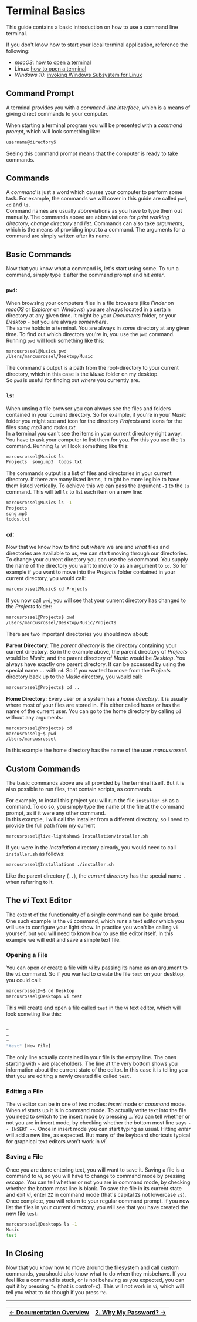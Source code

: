 # Terminal Basics

This guide contains a basic introduction on how to use a command line terminal.

If you don't know how to start your local terminal application, reference the following:
* _macOS_: [how to open a terminal](https://www.wikihow.com/Open-a-Terminal-Window-in-Mac)
* _Linux_: [how to open a terminal](https://www.lifewire.com/ways-to-open-a-terminal-console-window-using-ubuntu-4075024)
* _Windows 10_: [invoking Windows Subsystem for Linux](https://devblogs.microsoft.com/commandline/a-guide-to-invoking-wsl/)

## Command Prompt

A terminal provides you with a _command-line interface_, which is a means of giving direct commands to your computer.

When starting a terminal program you will be presented with a _command prompt_, which will look something like:

```bash
username@directory$
```

Seeing this command prompt means that the computer is ready to take commands.

## Commands

A _command_ is just a word which causes your computer to perform some task. For example, the commands we will cover in this guide are called `pwd`, `cd` and `ls`.  
Command names are usually abbreviations as you have to type them out manually. The commands above are abbreviations for _print working directory_, _change directory_ and _list_.
Commands can also take _arguments_, which is the means of providing input to a command. The arguments for a command are simply written after its name.

## Basic Commands

Now that you know what a command is, let's start using some.
To run a command, simply type it after the command prompt and hit _enter_.

### `pwd`:
When browsing your computers files in a file browsers (like _Finder_ on _macOS_ or _Explorer_ on _Windows_) you are always located in a certain directory at any given time. It might be your _Documents_ folder, or your _Desktop_ - but you are always _somewhere_.  
The same holds in a terminal. You are always in _some_ directory at any given time. To find out which directory you're in, you use the `pwd` command. Running `pwd` will look something like this:

```bash
marcusrossel@Music$ pwd
/Users/marcusrossel/Desktop/Music
```

The command's output is a path from the root-directory to your current directory, which in this case is the _Music_ folder on my desktop.  
So `pwd` is useful for finding out _where_ you currently are.

### `ls`:
When unsing a file browser you can always see the files and folders contained in your current directory. So for example, if you're in your _Music_ folder you might see and icon for the directory _Projects_ and icons for the files _song.mp3_ and _todos.txt_.  
In a terminal you can't see the items in your current directory right away. You have to ask your computer to list them for you. For this you use the `ls` command. Running `ls` will look something like this:

```bash
marcusrossel@Music$ ls
Projects  song.mp3  todos.txt
```

The commands output is a list of files and directories in your current directory. If there are many listed items, it might be more legible to have them listed vertically. To achieve this we can pass the argument `-1` to the `ls` command. This will tell `ls` to list each item on a new line:

```bash
marcusrossel@Music$ ls -1
Projects
song.mp3
todos.txt
```

### `cd`:

Now that we know how to find out _where_ we are and _what_ files and directories are available to us, we can start moving through our directories.
To change your current directory you can use the `cd` command. You supply the name of the directory you want to move to as an argument to `cd`. So for example if you want to move into the _Projects_ folder contained in your current directory, you would call:

```bash
marcusrossel@Music$ cd Projects
```

If you now call `pwd`, you will see that your current directory has changed to the _Projects_ folder:

```bash
marcusrossel@Projects$ pwd
/Users/marcusrossel/Desktop/Music/Projects
```

There are two important directories you should now about:

**Parent Directory**: The _parent directory_ is the directory containing your current directory. So in the example above, the parent directory of _Projects_ would be _Music_, and the parent directory of _Music_ would be _Desktop_. You always have exactly one parent directory. It can be accessed by using the special name `..` with `cd`. So if you wanted to move from the _Projects_ directory back up to the _Music_ directory, you would call:

```bash
marcusrossel@Projects$ cd ..
```

**Home Directory**: Every user on a system has a _home directory_. It is usually where most of your files are stored in. If is either called _home_ or has the name of the current user. You can go to the home directory by calling `cd` without any arguments:

```bash
marcusrossel@Projects$ cd
marcusrossel@~$ pwd
/Users/marcusrossel
```

In this example the home directory has the name of the user _marcusrossel_.

## Custom Commands

The basic commands above are all provided by the terminal itself. But it is also possible to run files, that contain scripts, as commands.

For example, to install this project you will run the file `installer.sh` as a command. To do so, you simply type the name of the file at the command prompt, as if it were any other command.  
In this example, I will call the installer from a different directory, so I need to provide the full path from my current

```bash
marcusrossel@live-lightshow$ Installation/installer.sh
```

If you were in the _Installation_ directory already, you would need to call `installer.sh` as follows:

```bash
marcusrossel@Installation$ ./installer.sh
```

Like the parent directory (`..`), the _current directory_ has the special name `.` when referring to it.

## The _vi_ Text Editor

The extent of the functionality of a single command can be quite broad. One such example is the `vi` command, which runs a text editor which you will use to configure your light show. In practice you won't be calling `vi` yourself, but you will need to know how to use the editor itself.
In this example we will edit and save a simple text file.  

### Opening a File

You can open or create a file with _vi_ by passing its name as an argument to the `vi` command. So if you wanted to create the file `test` on your desktop, you could call:

```bash
marcusrossel@~$ cd Desktop
marcusrossel@Desktop$ vi test
```

This will create and open a file called `test` in the _vi_ text editor, which will look someting like this:

```bash

~
~
~
"test" [New File]
```

The only line actually contained in your file is the empty line. The ones starting with `~` are placeholders. The line at the very bottom shows you information about the current state of the editor. In this case it is telling you that you are editing a newly created file called `test`.

### Editing a File

The _vi_ editor can be in one of two modes: _insert_ mode or _command_ mode.
When _vi_ starts up it is in command mode. To actually write text into the file you need to switch to the insert mode by pressing `i`. You can tell whether or not you are in insert mode, by checking whether the bottom most line says `-- INSERT --`.
Once in insert mode you can start typing as usual. Hitting _enter_ will add a new line, as expected. But many of the keyboard shortcuts typical for graphical text editors won't work in _vi_.

### Saving a File

Once you are done entering text, you will want to save it. Saving a file is a command to _vi_, so you will have to change to command mode by pressing _escape_. You can tell whether or not you are in command mode, by checking whether the bottom most line is blank.
To save the file in its current state and exit _vi_, enter `ZZ`  in command mode (that's capital `Z`s not lowercase `z`s).
Once complete, you will return to your regular command prompt. If you now list the files in your current directory, you will see that you have created the new file `test`:

```bash
marcusrossel@Desktop$ ls -1
Music
test
```

## In Closing

Now that you know how to move around the filesystem and call custom commands, you should also know what to do when they misbehave.
If you feel like a command is stuck, or is not behaving as you expected, you can quit it by pressing `^c` (that is _control_+c).
This will not work in _vi_, which will tell you what to do though if you press `^c`.

---

| [← Documentation Overview](..) | [2. Why My Password? →](2.%20Why%20My%20Password%3F.md) |
| - | - |
